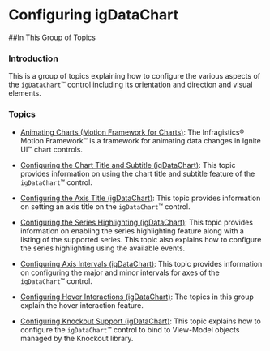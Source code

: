 ﻿<!--
|metadata|
{
    "fileName": "igdatachart-configuring",
    "controlName": "",
    "tags": []
}
|metadata|
-->

# Configuring igDataChart



##In This Group of Topics


### Introduction

This is a group of topics explaining how to configure the various aspects of the `igDataChart`™ control including its orientation and direction and visual elements.

### Topics


-	[Animating Charts (Motion Framework for Charts)](igDataChart-Animating-Charts.html): The Infragistics® Motion Framework™ is a framework for animating data changes in Ignite UI™ chart controls.

-	[Configuring the Chart Title and Subtitle (igDataChart)](igDataChart-Chart-Titles-and-Subtitles.html): This topic provides information on using the chart title and subtitle feature of the `igDataChart`™ control.

-	[Configuring the Axis Title (igDataChart)](igDataChart-Axis-Title.html): This topic provides information on setting an axis title on the `igDataChart`™ control.

-	[Configuring the Series Highlighting (igDataChart)](igDataChart-Series-Highlighting.html): This topic provides information on enabling the series highlighting feature along with a listing of the supported series. This topic also explains how to configure the series highlighting using the available events.

-   [Configuring Axis Intervals (igDataChart)](igDataChart-Axis-Intervals.html): This topic provides information on configuring the major and minor intervals for axes of the `igDataChart`™ control.

-	[Configuring Hover Interactions (igDataChart)](HoverInteractions-Hover-Interactions.html): The topics in this group explain the hover interaction feature.

-	[Configuring Knockout Support (igDataChart)](igDataChart-KnockoutJS-Support.html): This topic explains how to configure the `igDataChart`™ control to bind to View-Model objects managed by the Knockout library.





 

 


